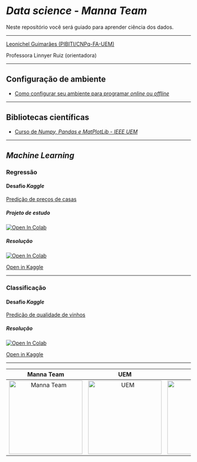 # _Data science_ - _Manna Team_

Neste repositório você será guiado para aprender ciência dos dados.

---

[Leonichel Guimarães (PIBITI/CNPq-FA-UEM)](https://github.com/leonichel)

Professora Linnyer Ruiz (orientadora)

---

## Configuração de ambiente

* [Como configurar seu ambiente para programar _online_ ou _offline_](https://github.com/mannalab/MachineLearning/blob/main/Ambiente%20de%20trabalho/Ambiente.md)

---

## Bibliotecas científicas

* [Curso de _Numpy, Pandas e MatPlotLib_ - _IEEE UEM_](https://colab.research.google.com/drive/1NaddyWAeJwOo0iFFbLYL2u64J9PD9dRJ?usp=sharing)

---

## _Machine Learning_

### Regressão

#### Desafio _Kaggle_

[Predição de preços de casas](https://www.kaggle.com/c/house-prices-advanced-regression-techniques)

##### Projeto de estudo

[![Open In Colab](https://colab.research.google.com/assets/colab-badge.svg)](https://colab.research.google.com/drive/1EOKP1UJ1ZAVzjUIaUP6t61dE84sJj3nO?usp=sharing)

##### Resolução

[![Open In Colab](https://colab.research.google.com/assets/colab-badge.svg)](https://colab.research.google.com/drive/1nKsflZwXqhKX0FZZmXehTwROWCG-qRoL?usp=sharing)

[Open in Kaggle](https://www.kaggle.com/leonichel/competi-o-kaggle-house-prices)

---

### Classificação

#### Desafio _Kaggle_

[Predição de qualidade de vinhos](https://www.kaggle.com/rajyellow46/wine-quality)

##### Resolução

[![Open In Colab](https://colab.research.google.com/assets/colab-badge.svg)](https://colab.research.google.com/drive/1nKsflZwXqhKX0FZZmXehTwROWCG-qRoL?usp=sharing)

[Open in Kaggle](https://colab.research.google.com/drive/1AcaArOrR-e1XQl4N8jUDXBR8ZRt3sSmP?usp=sharing)

---

Manna Team  |  UEM       |     CNPq
:----------:|:----------:|:----------:|
<img src="https://manna.team/_next/static/images/logo2-e283461cfa92b2105bfd67e8e530529e.png" alt="Manna Team" width="200"/> | <img src="https://marcoadp.github.io/WebSiteDIN/img/logo-uem2.svg" alt="UEM" width="200"/> | <img src="https://www.gov.br/cnpq/pt-br/canais_atendimento/identidade-visual/logo_cnpq.svg" alt="CNPq" width="200"/>
